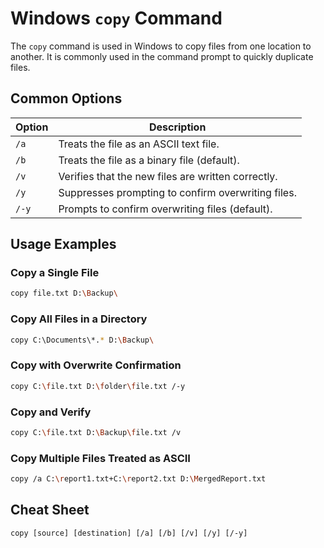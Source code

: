# Windows `copy` Command

The `copy` command is used in Windows to copy files from one location to another. It is commonly used in the command prompt to quickly duplicate files.

## Common Options

| Option      | Description                                          |
|-------------|------------------------------------------------------|
| `/a`        | Treats the file as an ASCII text file.               |
| `/b`        | Treats the file as a binary file (default).          |
| `/v`        | Verifies that the new files are written correctly.   |
| `/y`        | Suppresses prompting to confirm overwriting files.   |
| `/-y`       | Prompts to confirm overwriting files (default).      |

## Usage Examples

### Copy a Single File
```bash
copy file.txt D:\Backup\
```

### Copy All Files in a Directory
```bash
copy C:\Documents\*.* D:\Backup\
```

### Copy with Overwrite Confirmation
```bash
copy C:\file.txt D:\folder\file.txt /-y
```

### Copy and Verify
```bash
copy C:\file.txt D:\Backup\file.txt /v
```

### Copy Multiple Files Treated as ASCII
```bash
copy /a C:\report1.txt+C:\report2.txt D:\MergedReport.txt
```

## Cheat Sheet

```plaintext
copy [source] [destination] [/a] [/b] [/v] [/y] [/-y]
```
